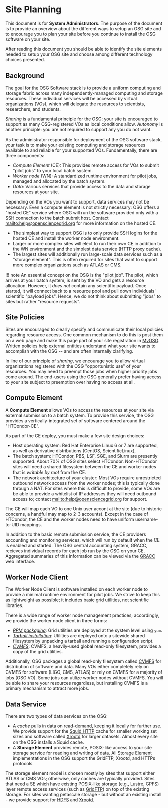 Site Planning
=============

This document is for **System Administrators**. The purpose of the document is to provide an overview about the different ways to setup an OSG site and to encourage you to plan your site before you continue to install the OSG software on your site.

After reading this document you should be able to identify the site elements needed to setup your OSG site and choose among different technology choices presented.

Background
----------

The goal for the OSG Software stack is to provide a uniform computing and storage fabric across many
independently-managed computing and storage resources. These individual services will be accessed by virtual
organizations (VOs), which will delegate the resources to scientists, researchers, and students.

_Sharing_ is a fundamental principle for the OSG: your site is encouraged to support as many OSG-registered VOs as
local conditions allow.  _Autonomy_ is another principle: you are not required to support any you do not want.

As the administrator responsible for deployment of the OSG software stack, your task is to make your existing computing
and storage resources available to and reliable for your supported VOs. Fundamentally, there are three components:

- *Compute Element* (CE): This provides remote access for VOs to submit "pilot jobs" to your local batch system.
- *Worker node* (WN): A standardized runtime environment for pilot jobs, managed and allocated by the batch system.
- *Data*: Various services that provide access to the data and storage resources at your site.

Depending on the VOs you want to support, data services may not be necessary.  Even a compute element is not strictly
necessary: OSG offers a "hosted CE" service where OSG will run the software provided only with a SSH connection to the
batch submit host.  Contact <mailto:help@opensciencegrid.org> for more information on the hosted CE.

- The simplest way to support OSG is to only provide SSH logins for the hosted CE and install the worker node
  environment.
- Larger or more complex sites will elect to run their own CE in addition to the WN environment and the simplest
  data service (HTTP proxy cache).
- The largest sites will additionally run large-scale data services such as a "storage element".  This is often required
  for sites that want to support more complex organizations such as ATLAS or CMS.

!!! note
    An essential concept on the OSG is the "pilot job".  The pilot, which arrives at your batch system, is sent by the
    VO and gets a resource allocation.  However, it _does not_ contain any scientific payload.  Once started, it will
    connect back to a resource pool and pull down individuals' scientific "payload jobs".  Hence, we do not think about
    submitting "jobs" to sites but rather "resource requests".

Site Policies
-------------

Sites are encouraged to clearly specify and communicate their local policies regarding resource access. One common
mechanism to do this is post them on a web page and make this page part of your site registration in
[MyOSG](http://my.opensciencegrid.org).  Written policies help external entities understand what your site wants to
accomplish with the OSG -- and are often internally clarifying.

In line of our principle of *sharing*, we encourage you to allow virtual organizations registered with the OSG
"opportunistic use" of your resources. You may need to preempt those jobs when higher priority jobs come around.
The end-users using the OSG generally prefer having access to your site subject to preemption over having no access
at all.

Compute Element
---------------

A **Compute Element** allows VOs to access the resources at your site via external submission to a batch system.  To
provide this service, the OSG provides a vertically-integrated set of software centered around the "HTCondor-CE".

As part of the CE deploy, you must make a few site design choices:

- Host operating system: Red Hat Enterprise Linux 6 or 7 are supported, as well as derivative distributions (CentOS,
  ScientificLinux),
- The batch system:  HTCondor, PBS, LSF, SGE, and Slurm are presently supported.  About 70% of OSG sites select
  HTCondor.  Non-HTCondor sites will need a shared filesystem between the CE and worker nodes that is _writable by
  root_ from the CE.
- The network architecture of your cluster: Most VOs require unrestricted outbound network access from the worker nodes;
  this is typically done through a NAT.  For sites where this is difficult to provide, some VOs are be able to provide
  a whitelist of IP addresses they will need outbound access to; contact <mailto:help@opensciencegrid.org> for support.

The CE will map each VO to one Unix user accont at the site (due to historic concerns, a handful may map to 2-3
accounts).  Except in the case of HTCondor, the CE and the worker nodes need to have uniform username-to-UID mappings.

In addition to the basic remote submission service, the CE providers accounting and monitoring services, which will
run by default when the CE is enabled and started. The OSG central accounting system, GRACC, recieves individual
records for each job run by the OSG on your CE. Aggregated summaries of this information can be viewed via the
[GRACC](https://gracc.opensciencegrid.org) web interface.

Worker Node Client
------------------

The Worker Node Client is software installed on each worker node to provide a minimal runtime environment for pilot
jobs.  We strive to keep this as lightweight as possible; it includes basic grid utilities, not scientific libraries.

There is a wide range of worker node management practices; accordingly, we provide the worker node client in three
forms:

- [*RPM packaging*](worker-node/install-wn.md): Grid utilities are deployed at the system level using `yum`.
- [*Tarball installation*](worker-node/install-wn-tarball.md): Utilities are deployed onto a sitewide shared
  filesystem by unpacking a tarball and running a configuration script.
- [*CVMFS*](worker-node/install-wn-oasis): CVMFS, a heavily-used global read-only filesystem, provides a copy of the grid utilities.

Additionally, OSG packages a global read-only filesystem called [CVMFS](worker-node/install-cvmfs) for distribution of
software and data.  Many VOs either completely rely on CVMFS for software (LIGO, CMS, ATLAS) or rely on CVMFS for a
majority of jobs (OSG VO).  Some jobs can utilize worker nodes without CVMFS.  You will be able to share your
resources regardless, but installing CVMFS is a primary mechanism to attract more jobs.

Data Service
------

There are two types of data services on the OSG:

- A *cache* pulls in data on read-demand, keeping it locally for further use.  We provide support for the
  [Squid HTTP](data/frontier-squid) cache for smaller working set sizes and software called [Xrootd](http://xrootd.org)
  for larger datasets.  Almost every site on the OSG installs a Squid cache.
- A **Storage Element** provides remote, POSIX-like access to your site storage service for reading and writing of data.
  All Storage Element implementations in the OSG support the GridFTP, Xrootd, and HTTPs protocols.

The storage element model is chosen mostly by sites that support either ATLAS or CMS VOs; otherwise, only caches are
typically provided.  Sites that need a SE which have existing POSIX-like storage (e.g., Lustre, GPFS) layer remote
access services (such as [GridFTP](data/gridftp)) on top of the existing storage.  For sites wanting petascale storage -
but without an existing install - we provide support for [HDFS](data/hadoop-overview) and
[Xrootd](data/xrootd-overview).

<!-- TODO: these figures were all garbage.  Redraw
## Example Configurations
This section contains a few example that illustrate how the different elements contributing to an OSG site can be
combined. Each %GRAY%gray%ENDCOLOR% box represents a physical resource or virtual machine that is required in the
example.
-->
